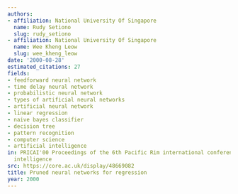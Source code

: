 ```yaml
---
authors:
- affiliation: National University Of Singapore
  name: Rudy Setiono
  slug: rudy_setiono
- affiliation: National University Of Singapore
  name: Wee Kheng Leow
  slug: wee_kheng_leow
date: '2000-08-28'
estimated_citations: 27
fields:
- feedforward neural network
- time delay neural network
- probabilistic neural network
- types of artificial neural networks
- artificial neural network
- linear regression
- naive bayes classifier
- decision tree
- pattern recognition
- computer science
- artificial intelligence
in: PRICAI'00 Proceedings of the 6th Pacific Rim international conference on Artificial
  intelligence
src: https://core.ac.uk/display/48669082
title: Pruned neural networks for regression
year: 2000
---
```

